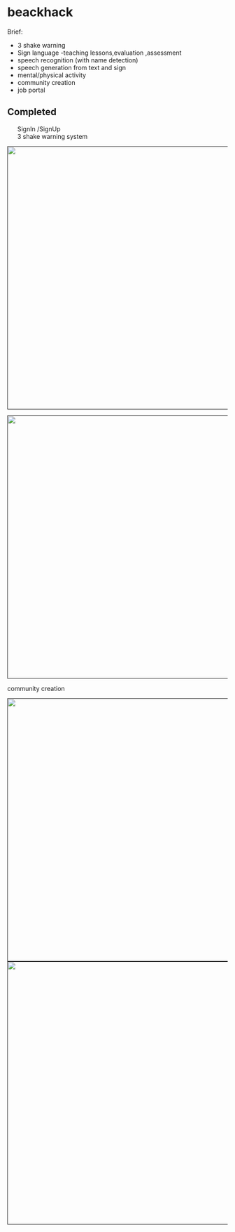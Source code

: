 # beackhack


Brief:
  * 3 shake warning
  * Sign language -teaching lessons,evaluation ,assessment
  * speech recognition (with name detection)
  * speech generation from text and sign 
  * mental/physical activity
  * community creation
  * job portal


<h2>Completed </h2>


<a href="url"><img src="https://user-images.githubusercontent.com/60638195/168411685-ded53b95-f431-4385-88c2-024cd11e2a74.png" align="left" height="15" width="20" ></a>SignIn /SignUp<br>
<a href="url"><img src="https://user-images.githubusercontent.com/60638195/168411685-ded53b95-f431-4385-88c2-024cd11e2a74.png" align="left" height="15" width="20" ></a>3 shake warning system<br>


<a href><img src="https://user-images.githubusercontent.com/60638195/168207876-9494793f-19d7-44d2-893e-16437dc2ca81.jpg"  height="600"></a>



<a href><img src="https://user-images.githubusercontent.com/60638195/168207866-8388655f-1e7d-41de-a352-9b68d9a6b2bb.jpg"  height="600"></a>


community creation 

<a href><img src="https://user-images.githubusercontent.com/60638195/168548006-2e57c253-836a-4d4d-bf13-1e84e873c4c4.jpg"  height="600"></a>
<a href><img src="https://user-images.githubusercontent.com/60638195/168548224-7b392af4-56fd-4344-9a91-e23bde458096.jpg"  height="600"></a>





